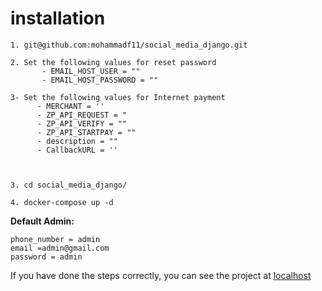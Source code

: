 # installation
```
1. git@github.com:mohammadf11/social_media_django.git

2. Set the following values ​​for reset password
       - EMAIL_HOST_USER = ""
       - EMAIL_HOST_PASSWORD = ""
       
3- Set the following values ​​for Internet payment
      - MERCHANT = ''
      - ZP_API_REQUEST = "
      - ZP_API_VERIFY = ""
      - ZP_API_STARTPAY = ""
      - description = ""
      - CallbackURL = ''

      

3. cd social_media_django/

4. docker-compose up -d

```

**Default Admin:**
```
phone_number = admin
email =admin@gmail.com
password = admin
```

If you have done the steps correctly, you can see the project at [localhost](http://localhost)

